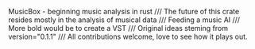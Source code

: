 MusicBox - beginning music analysis in rust
/// The future of this crate resides mostly in the analysis of musical data
/// Feeding a music AI
/// More bold would be to create a VST
/// Original ideas steming from version="0.1.1"
/// All contributions welcome, love to see how it plays out.
